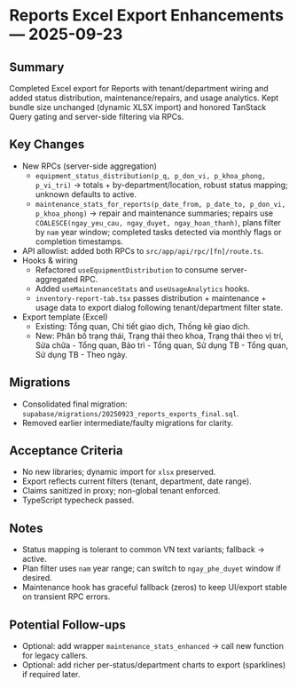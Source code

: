 # Reports Excel Export Enhancements — 2025-09-23

## Summary
Completed Excel export for Reports with tenant/department wiring and added status distribution, maintenance/repairs, and usage analytics. Kept bundle size unchanged (dynamic XLSX import) and honored TanStack Query gating and server-side filtering via RPCs.

## Key Changes
- New RPCs (server-side aggregation)
  - `equipment_status_distribution(p_q, p_don_vi, p_khoa_phong, p_vi_tri)` → totals + by-department/location, robust status mapping; unknown defaults to active.
  - `maintenance_stats_for_reports(p_date_from, p_date_to, p_don_vi, p_khoa_phong)` → repair and maintenance summaries; repairs use `COALESCE(ngay_yeu_cau, ngay_duyet, ngay_hoan_thanh)`, plans filter by `nam` year window; completed tasks detected via monthly flags or completion timestamps.
- API allowlist: added both RPCs to `src/app/api/rpc/[fn]/route.ts`.
- Hooks & wiring
  - Refactored `useEquipmentDistribution` to consume server-aggregated RPC.
  - Added `useMaintenanceStats` and `useUsageAnalytics` hooks.
  - `inventory-report-tab.tsx` passes distribution + maintenance + usage data to export dialog following tenant/department filter state.
- Export template (Excel)
  - Existing: Tổng quan, Chi tiết giao dịch, Thống kê giao dịch.
  - New: Phân bố trạng thái, Trạng thái theo khoa, Trạng thái theo vị trí, Sửa chữa - Tổng quan, Bảo trì - Tổng quan, Sử dụng TB - Tổng quan, Sử dụng TB - Theo ngày.

## Migrations
- Consolidated final migration: `supabase/migrations/20250923_reports_exports_final.sql`.
- Removed earlier intermediate/faulty migrations for clarity.

## Acceptance Criteria
- No new libraries; dynamic import for `xlsx` preserved.
- Export reflects current filters (tenant, department, date range).
- Claims sanitized in proxy; non-global tenant enforced.
- TypeScript typecheck passed.

## Notes
- Status mapping is tolerant to common VN text variants; fallback → active.
- Plan filter uses `nam` year range; can switch to `ngay_phe_duyet` window if desired.
- Maintenance hook has graceful fallback (zeros) to keep UI/export stable on transient RPC errors.

## Potential Follow-ups
- Optional: add wrapper `maintenance_stats_enhanced` → call new function for legacy callers.
- Optional: add richer per-status/department charts to export (sparklines) if required later.
